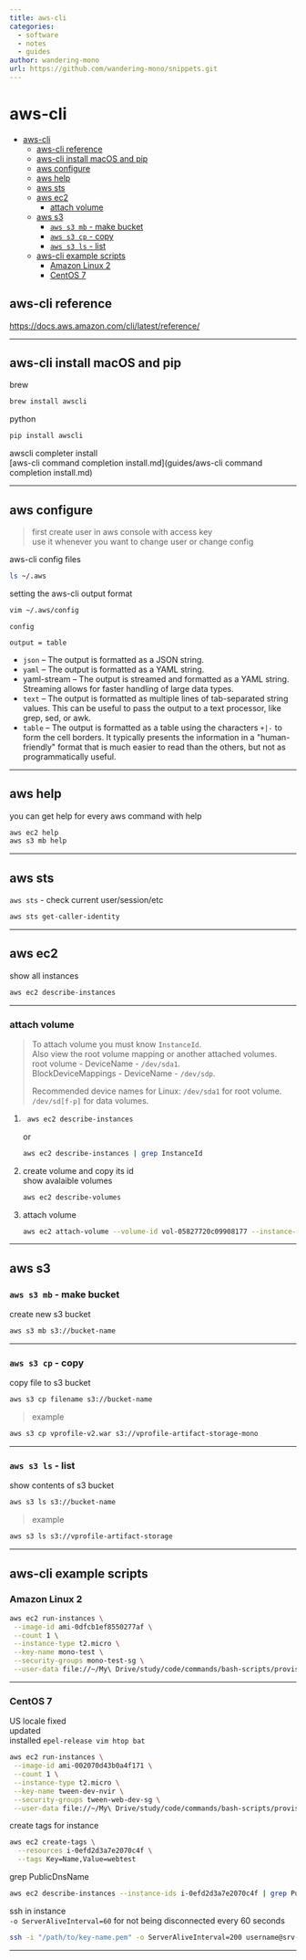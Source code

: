 ```yaml
---
title: aws-cli
categories:
  - software
  - notes
  - guides
author: wandering-mono
url: https://github.com/wandering-mono/snippets.git
---
```


# aws-cli

- [aws-cli](#aws-cli)
  - [aws-cli reference](#aws-cli-reference)
  - [aws-cli install macOS and pip](#aws-cli-install-macos-and-pip)
  - [aws configure](#aws-configure)
  - [aws help](#aws-help)
  - [aws sts](#aws-sts)
  - [aws ec2](#aws-ec2)
    - [attach volume](#attach-volume)
  - [aws s3](#aws-s3)
    - [`aws s3 mb` - make bucket](#aws-s3-mb---make-bucket)
    - [`aws s3 cp` - copy](#aws-s3-cp---copy)
    - [`aws s3 ls` - list](#aws-s3-ls---list)
  - [aws-cli example scripts](#aws-cli-example-scripts)
    - [Amazon Linux 2](#amazon-linux-2)
    - [CentOS 7](#centos-7)

## aws-cli reference

<https://docs.aws.amazon.com/cli/latest/reference/>

---

## aws-cli install macOS and pip

brew

```bash
brew install awscli
```

python

```bash
pip install awscli
```

awscli completer install  
[aws-cli command completion install.md](guides/aws-cli command completion install.md)

---

## aws configure

> first create user in aws console with access key  
> use it whenever you want to change user or change config

aws-cli config files

```bash
ls ~/.aws
```

setting the aws-cli output format

```bash
vim ~/.aws/config
```

`config`

```text
output = table
```

- `json` – The output is formatted as a JSON string.
- `yaml` – The output is formatted as a YAML string.
- yaml-stream – The output is streamed and formatted as a YAML string. Streaming allows for faster handling of large data types.
- `text` – The output is formatted as multiple lines of tab-separated string values. This can be useful to pass the output to a text processor, like grep, sed, or awk.
- `table` – The output is formatted as a table using the characters `+|-` to form the cell borders. It typically presents the information in a "human-friendly" format that is much easier to read than the others, but not as programmatically useful.

---

## aws help

you can get help for every aws command with help

```bash
aws ec2 help
aws s3 mb help
```

---

## aws sts

`aws sts` - check current user/session/etc

```bash
aws sts get-caller-identity 
```

---

## aws ec2

show all instances

```bash
aws ec2 describe-instances
```

---

### attach volume

> To attach volume you must know `InstanceId`.  
> Also view the root volume mapping or another attached volumes.  
> root volume - DeviceName - `/dev/sda1`.  
> BlockDeviceMappings - DeviceName - `/dev/sdp`.
>
> Recommended device names for Linux: `/dev/sda1` for root volume. `/dev/sd[f-p]` for data volumes.

1. ```bash
    aws ec2 describe-instances
    ```

    or  

    ```bash
    aws ec2 describe-instances | grep InstanceId
    ```

2. create volume and copy its id  
    show avalaible volumes  

    ```bash
    aws ec2 describe-volumes
    ```

3. attach volume  

    ```bash
    aws ec2 attach-volume --volume-id vol-05827720c09908177 --instance-id i-0092ded0f237033a1 --device /dev/sdf
    ```

---

## aws s3

### `aws s3 mb` - make bucket

create new s3 bucket

```bash
aws s3 mb s3://bucket-name
```

---

### `aws s3 cp` - copy

copy file to s3 bucket

```bash
aws s3 cp filename s3://bucket-name
```

> example

```bash
aws s3 cp vprofile-v2.war s3://vprofile-artifact-storage-mono
```

---

### `aws s3 ls` - list

show contents of s3 bucket

```bash
aws s3 ls s3://bucket-name
```

> example

```bash
aws s3 ls s3://vprofile-artifact-storage
```

---

## aws-cli example scripts

### Amazon Linux 2

```bash
aws ec2 run-instances \
 --image-id ami-0dfcb1ef8550277af \
 --count 1 \
 --instance-type t2.micro \
 --key-name mono-test \
 --security-groups mono-test-sg \
 --user-data file://~/My\ Drive/study/code/commands/bash-scripts/provisioning-scripts/multi-os-base-aws-provision.sh
```

---

### CentOS 7

US locale fixed  
updated  
installed `epel-release vim htop bat`

```bash
aws ec2 run-instances \
 --image-id ami-002070d43b0a4f171 \
 --count 1 \
 --instance-type t2.micro \
 --key-name tween-dev-nvir \
 --security-groups tween-web-dev-sg \
 --user-data file://~/My\ Drive/study/code/commands/bash-scripts/provisioning-scripts/centos7.sh
```

create tags for instance

```bash
aws ec2 create-tags \
  --resources i-0efd2d3a7e2070c4f \
  --tags Key=Name,Value=webtest
```

grep PublicDnsName

```bash
aws ec2 describe-instances --instance-ids i-0efd2d3a7e2070c4f | grep PublicDnsName
```

ssh in instance  
`-o ServerAliveInterval=60` for not being disconnected every 60 seconds

```bash
ssh -i "/path/to/key-name.pem" -o ServerAliveInterval=200 username@srv-name
```

---
